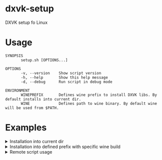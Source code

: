 # dxvk-setup
DXVK setup fo Linux

# Usage

```shell
SYNOPSIS
       setup.sh [OPTIONS...]

OPTIONS
       -v, --version    Show script version
       -h, --help       Show this help message
       -d, --debug      Run script in debug mode

ENVIRONMENT
       WINEPREFIX       Defines wine prefix to install DXVK libs. By default installs into current dir.
       WINE             Defines path to wine binary. By default wine will be used from $PATH.
```

# Examples

<details>
  <summary>Installation into current dir</summary>

```shell
cd /home/user/.wine && setup.sh
```
</details>

<details>
  <summary>Installation into defined prefix with specific wine build</summary>

```shell
WINE=/home/user/.local/share/wine/bin/wine \
WINEPREFIX=/home/user/.wine \
setup.sh
```
</details>

<details>
  <summary>Remote script usage</summary>

```shell
curl -H 'Cache-Control: no-cache, no-store' \
  -s https://raw.githubusercontent.com/nafigator/dxvk-setup/refs/heads/main/setup.sh | \
WINE=/usr/bin/wine \
WINEPREFIX=~/.local/share/games/my-pfx \
bash
```
</details>
